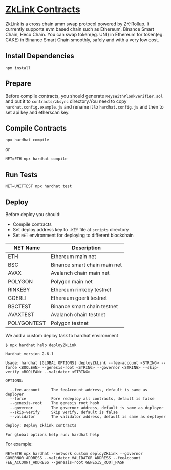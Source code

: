 # [ZkLink Contracts](https://zk.link/)

ZkLink is a cross chain amm swap protocol powered by ZK-Rollup. It currently supports evm based chain such as Ethereum, Binance Smart Chain, Heco Chain.
You can swap token(eg. UNI) in Ethereum for token(eg. CAKE) in Binance Smart Chain smoothly, safely and with a very low cost.

## Install Dependencies

`npm install`

## Prepare

Before compile contracts, you should generate `KeysWithPlonkVerifier.sol` and put it to `contracts/zksync` directory.You need to copy `hardhat.config.example.js` and rename it to `hardhat.config.js` and then to set api key and etherscan key.

## Compile Contracts

`npx hardhat compile`

or

`NET=ETH npx hardhat compile`

## Run Tests

`NET=UNITTEST npx hardhat test`

## Deploy

Before deploy you should:

* Compile contracts
* Set deploy address key to `.KEY` file at `scripts` directory
* Set `NET` environment for deploying to different blockchain

| NET Name    | Description                  |
| ----------- | ---------------------------- |
| ETH         | Ethereum main net            |
| BSC         | Binance smart chain main net |
| AVAX        | Avalanch chain main net      |
| POLYGON     | Polygon main net             |
| RINKEBY     | Ethereum rinkeby testnet     |
| GOERLI      | Ethereum goerli testnet      |
| BSCTEST     | Binance smart chain testnet  |
| AVAXTEST    | Avalanch chain testnet       |
| POLYGONTEST | Polygon testnet              |

We add a custom deploy task to hardhat environment

```shell
$ npx hardhat help deployZkLink

Hardhat version 2.6.1

Usage: hardhat [GLOBAL OPTIONS] deployZkLink --fee-account <STRING> --force <BOOLEAN> --genesis-root <STRING> --governor <STRING> --skip-verify <BOOLEAN> --validator <STRING>

OPTIONS:

  --fee-account 	The feeAccount address, default is same as deployer
  --force       	Fore redeploy all contracts, default is false
  --genesis-root	The genesis root hash
  --governor    	The governor address, default is same as deployer
  --skip-verify 	Skip verify, default is false
  --validator   	The validator address, default is same as deployer

deploy: Deploy zklink contracts

For global options help run: hardhat help
```

For example:

```shell
NET=ETH npx hardhat --network custom deployZkLink --governor GOVERNOR_ADDRESS --validator VALIDATOR_ADDRESS --feeAccount FEE_ACCOUNT_ADDRESS --genesis-root GENESIS_ROOT_HASH
```
